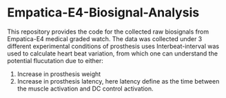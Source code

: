 # Empatica-E4-Biosignal-Analysis
This repository provides the code for the collected raw biosignals from Empatica-E4 medical graded watch. The data was collected under 3 different experimental conditions of prosthesis uses
Interbeat-interval was used to calculate heart beat variation, from which one can understand the potential flucutation due to either:

1) Increase in prosthesis weight
2) Increase in prosthesis latency, here latency define as the time between the muscle activation and DC control activation. 

